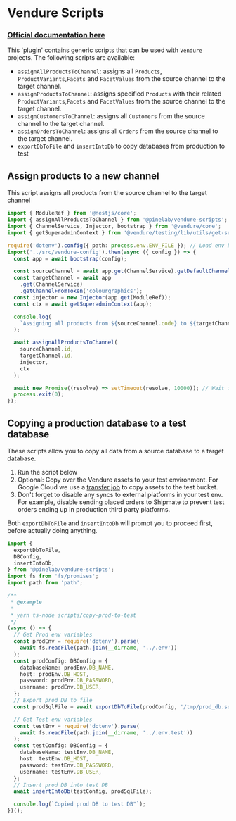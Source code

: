 # Vendure Scripts

### [Official documentation here](https://pinelab-plugins.com/plugin/vendure-scripts)

This 'plugin' contains generic scripts that can be used with `Vendure` projects. The following scripts are available:

- `assignAllProductsToChannel`: assigns all `Products`, `ProductVariants`,`Facets` and `FacetValues` from the source channel to the target channel.
- `assignProductsToChannel`: assigns specified `Products` with their related `ProductVariants`,`Facets` and `FacetValues` from the source channel to the target channel.
- `assignCustomersToChannel`: assigns all `Customers` from the source channel to the target channel.
- `assignOrdersToChannel`: assigns all `Orders` from the source channel to the target channel.
- `exportDbToFile` and `insertIntoDb` to copy databases from production to test

## Assign products to a new channel

This script assigns all products from the source channel to the target channel

```ts
import { ModuleRef } from '@nestjs/core';
import { assignAllProductsToChannel } from '@pinelab/vendure-scripts';
import { ChannelService, Injector, bootstrap } from '@vendure/core';
import { getSuperadminContext } from '@vendure/testing/lib/utils/get-superadmin-context';

require('dotenv').config({ path: process.env.ENV_FILE }); // Load env before config
import('../src/vendure-config').then(async ({ config }) => {
  const app = await bootstrap(config);

  const sourceChannel = await app.get(ChannelService).getDefaultChannel();
  const targetChannel = await app
    .get(ChannelService)
    .getChannelFromToken('colourgraphics');
  const injector = new Injector(app.get(ModuleRef));
  const ctx = await getSuperadminContext(app);

  console.log(
    `Assigning all products from ${sourceChannel.code} to ${targetChannel.code}`
  );

  await assignAllProductsToChannel(
    sourceChannel.id,
    targetChannel.id,
    injector,
    ctx
  );

  await new Promise((resolve) => setTimeout(resolve, 10000)); // Wait for any background tasks or jobs
  process.exit(0);
});
```

## Copying a production database to a test database

These scripts allow you to copy all data from a source database to a target database.

1. Run the script below
2. Optional: Copy over the Vendure assets to your test environment. For Google Cloud we use a [transfer job](https://console.cloud.google.com/transfer/jobs) to copy assets to the test bucket.
3. Don't forget to disable any syncs to external platforms in your test env. For example, disable sending placed orders to Shipmate to prevent test orders ending up in production third party platforms.

Both `exportDbToFile` and `insertIntoDb` will prompt you to proceed first, before actually doing anything.

```ts
import {
  exportDbToFile,
  DBConfig,
  insertIntoDb,
} from '@pinelab/vendure-scripts';
import fs from 'fs/promises';
import path from 'path';

/**
 * @example
 *
 * yarn ts-node scripts/copy-prod-to-test
 */
(async () => {
  // Get Prod env variables
  const prodEnv = require('dotenv').parse(
    await fs.readFile(path.join(__dirname, '../.env'))
  );
  const prodConfig: DBConfig = {
    databaseName: prodEnv.DB_NAME,
    host: prodEnv.DB_HOST,
    password: prodEnv.DB_PASSWORD,
    username: prodEnv.DB_USER,
  };
  // Export prod DB to file
  const prodSqlFile = await exportDbToFile(prodConfig, '/tmp/prod_db.sql');

  // Get Test env variables
  const testEnv = require('dotenv').parse(
    await fs.readFile(path.join(__dirname, '../.env.test'))
  );
  const testConfig: DBConfig = {
    databaseName: testEnv.DB_NAME,
    host: testEnv.DB_HOST,
    password: testEnv.DB_PASSWORD,
    username: testEnv.DB_USER,
  };
  // Insert prod DB into test DB
  await insertIntoDb(testConfig, prodSqlFile);

  console.log(`Copied prod DB to test DB"`);
})();
```
